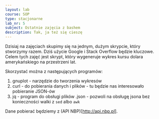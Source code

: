 ```yaml
---
layout: lab
course: SOP
type: stacjonarne
lab_nr: 5
subject: Ostatnie zajęcia z bashem
description: Tak, ja też się cieszę
---
```

Dzisiaj na zajęciach skupimy się na jednym, dużym skrypcie, który stworzymy razem. Dziś użycie Google i Stack Overflow będzie kluczowe. Celem tych zajęć jest skrypt, który wygeneruje wykres kursu dolara amerykańskiego na przestrzeni lat. 

Skorzystać można z następujących programów:
1. gnuplot - narzędzie do tworzenia wykresów
2. curl - do pobierania danych i plików - tu będzie nas interesowało pobieranie JSON-ów
3. jq - program do obsługi plików .json - pozwoli na obsługę jsona bez konieczności walki z ```sed``` albo ```awk```

Dane pobierać będziemy z (API NBP)[http://api.nbp.pl]. 